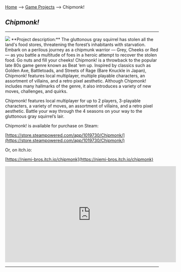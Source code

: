 [Home](/) --> [Game Projects](/Game_Projects) --> Chipmonk!
## _**Chipmonk!**_
---
<img src="https://media.indiedb.com/images/presskit/1/2/1054/Chipmonk_Cover_Art_ReallyWide.1.png"/>
**Project description:** The gluttonous gray squirrel has stolen all the land's food stores, threatening the forest’s inhabitants with starvation. Embark on a perilous journey as a chipmunk warrior — Grey, Cheeks or Red — as you battle a multitude of foes in a heroic attempt to recover the stolen food. Go nuts and fill your cheeks! Chipmonk! is a throwback to the popular late 80s game genre known as Beat ‘em up. Inspired by classics such as Golden Axe, Battletoads, and Streets of Rage (Bare Knuckle in Japan), Chipmonk! features local multiplayer, multiple playable characters, an assortment of villains, and a retro pixel aesthetic. Although Chipmonk! includes many hallmarks of the genre, it also introduces a variety of new moves, challenges, and quirks.

Chipmonk! features local multiplayer for up to 2 players, 3-playable characters, a variety of moves, an assortment of villains, and a retro pixel aesthetic. Battle your way through the 4 seasons on your way to the gluttonous gray squirrel’s lair. 
 
Chipmonk! is available for purchase on Steam: 
 
[https://store.steampowered.com/app/1019730/Chipmonk/](https://store.steampowered.com/app/1019730/Chipmonk/)
 
Or, on itch.io:
 
[https://niemi-bros.itch.io/chipmonk](https://niemi-bros.itch.io/chipmonk)

<iframe width="560" height="315" src="https://www.youtube.com/embed/-UmZhJypuPo" frameborder="0" allow="accelerometer; autoplay; encrypted-media; gyroscope; picture-in-picture" allowfullscreen></iframe>

---
